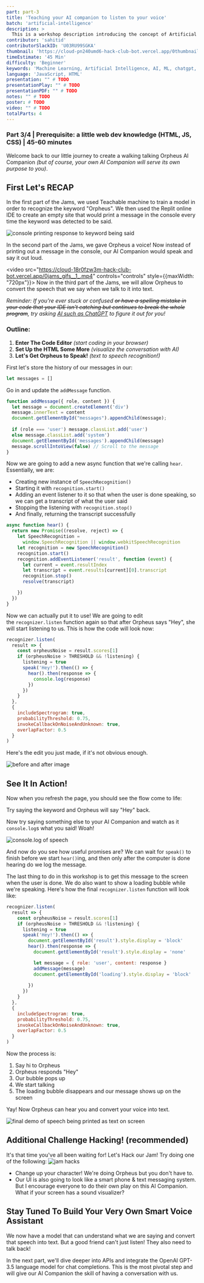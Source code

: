 ```yaml
---
part: part-3
title: 'Teaching your AI companion to listen to your voice'  
batch: 'artificial-intelligence'
description: >  
  This is a workshop description introducing the concept of Artificial Intelligence and Machine Learning, focusing on creating a web-based AI Companion or Smart Voice Assistant using HTML, JS, and CSS, as well as tools like Teachable Machine by Google and Replit, and incorporating OpenAI API to recognize an audio or visual keyword, with examples of different ideas for AI Companions.
contributor: 'sahitid'  
contributorSlackID: 'U03RU99SGKA'
thumbnail: 'https://cloud-pn240umd6-hack-club-bot.vercel.app/0thumbnail_3.png'
timeEstimate: '45 Min'  
difficulty: 'Beginner'
keywords: 'Machine Learning, Artificial Intelligence, AI, ML, chatgpt, openai, ai, ai api'  
language: 'JavaScript, HTML'
presentation: "" # TODO
presentationPlay: "" # TODO
presentationPDF: "" # TODO 
notes: "" # TODO
poster: # TODO 
video: "" # TODO
totalParts: 4
---
```


### Part 3/4 | Prerequisite: a little web dev knowledge (HTML, JS, CSS) | 45-60 minutes

Welcome back to our little journey to create a walking talking Orpheus AI Companion *(but of course, your own AI Companion will serve its own purpose to you)*.

## First Let's RECAP

In the first part of the Jams, we used Teachable machine to train a model in order to recognize the keyword "Orpheus". We then used the Replit online IDE to create an empty site that would print a message in the console every time the keyword was detected to be said.

![console printing response to keyword being said](https://cloud-2sz1omo3w-hack-club-bot.vercel.app/0image.png)

In the second part of the Jams, we gave Orpheus a voice! Now instead of printing out a message in the console, our AI Companion would speak and say it out loud.

<video src="https://cloud-18r0fzw3m-hack-club-bot.vercel.app/0jams_gifs__1_.mp4" controls="controls" style={{maxWidth: "720px"}}></video>
Now in the third part of the Jams, we will allow Orpheus to convert the speech that we say when we talk to it into text.

*Reminder: If you're ever stuck or confused ~~or have a spelling mistake in your code that your IDE isn't catching but continues to break the whole program~~, try asking [AI such as ChatGPT](https://chat.openai.com/) to figure it out for you!*

### **Outline:**
1. **Enter The Code Editor** *(start coding in your browser)*
2. **Set Up the HTML Some More** *(visualize the conversation with AI)*
3. **Let's Get Orpheus to Speak!** *(text to speech recognition!)*

First let's store the history of our messages in our:

```js
let messages = []
```

Go in and update the `addMessage` function.

```js
function addMessage({ role, content }) {
  let message = document.createElement('div')
  message.innerText = content
  document.getElementById("messages").appendChild(message);
  
  if (role === 'user') message.classList.add('user')
  else message.classList.add('system')
  document.getElementById('messages').appendChild(message)
  message.scrollIntoView(false) // Scroll to the message
}

```

Now we are going to add a new async function that we're calling `hear`. Essentially, we are:

- Creating new instance of `SpeechRecognition()`
- Starting it with `recognition.start()`
- Adding an event listener to it so that when the user is done speaking, so we can get a transcript of what the user said
- Stopping the listening with `recognition.stop()`
- And finally, returning the transcript successfully

``` js
async function hear() {
  return new Promise((resolve, reject) => {
    let SpeechRecognition =
      window.SpeechRecognition || window.webkitSpeechRecognition
    let recognition = new SpeechRecognition()
    recognition.start()
    recognition.addEventListener('result', function (event) {
      let current = event.resultIndex
      let transcript = event.results[current][0].transcript
      recognition.stop()
      resolve(transcript)

    })
  })
}
```

Now we can actually put it to use! We are going to edit the `recognizer.listen` function again so that after Orpheus says "Hey", she will start listening to us. This is how the code will look now:

```js
recognizer.listen(
  result => {
    const orpheusNoise = result.scores[1]
    if (orpheusNoise > THRESHOLD && !listening) {
      listening = true
      speak('Hey!').then(() => {
        hear().then(response => {
          console.log(response)
        })
      })
    }
  },
  {
    includeSpectrogram: true,
    probabilityThreshold: 0.75,
    invokeCallbackOnNoiseAndUnknown: true,
    overlapFactor: 0.5
  }
)
```

Here's the edit you just made, if it's not obvious enough.

![before and after image](https://cloud-oqe6fu130-hack-club-bot.vercel.app/0jams_gifs.png)

## See It In Action!

Now when you refresh the page, you should see the flow come to life:

Try saying the keyword and Orpheus will say "Hey" back.

Now try saying something else to your AI Companion and watch as it `console.log`s what you said! Woah! 

![console.log of speech](https://cloud-mzlajhso5-hack-club-bot.vercel.app/0image.png)

And now do you see how useful promises are? We can wait for `speak()` to finish before we start `hear()`ing, and then only after the computer is done hearing do we log the message.

The last thing to do in this workshop is to get this message to the screen when the user is done. We do also want to show a loading bubble while we're speaking. Here's how the final `recognizer.listen` function will look like:

```js
recognizer.listen(
  result => {
    const orpheusNoise = result.scores[1]
    if (orpheusNoise > THRESHOLD && !listening) {
      listening = true
      speak('Hey!').then(() => {
        document.getElementById('result').style.display = 'block'
        hear().then(response => {
          document.getElementById('result').style.display = 'none'

          let message = { role: 'user', content: response }
          addMessage(message)
          document.getElementById('loading').style.display = 'block'
          
        })
      })
    }
  },
  {
    includeSpectrogram: true,
    probabilityThreshold: 0.75,
    invokeCallbackOnNoiseAndUnknown: true,
    overlapFactor: 0.5
  }
)
```

Now the process is:
1. Say hi to Orpheus
2. Orpheus responds "Hey"
3. Our bubble pops up
4. We start talking
5. The loading bubble disappears and our message shows up on the screen

Yay! Now Orpheus can hear you and convert your voice into text.

![final demo of speech being printed as text on screen](https://cloud-d37x8o6qj-hack-club-bot.vercel.app/0image.png)

## Additional Challenge Hacking! (recommended)

It's that time you've all been waiting for! Let's Hack our Jam! Try doing one of the following:
![jam hacks](https://cloud-f7mhrygov-hack-club-bot.vercel.app/0jam_hacks_2.gif)

- Change up your character! We're doing Orpheus but you don't have to.
- Our UI is also going to look like a smart phone & text messaging system. But I encourage everyone to do their own play on this AI Companion. What if your screen has a sound visualizer?

## Stay Tuned To Build Your Very Own Smart Voice Assistant

We now have a model that can understand what we are saying and convert that speech into text. But a good friend can't just listen! They also need to talk back!

In the next part, we'll dive deeper into APIs and integrate the OpenAI GPT-3.5 language model for chat completions. This is the most pivotal step and will give our AI Companion the skill of having a conversation with us.
